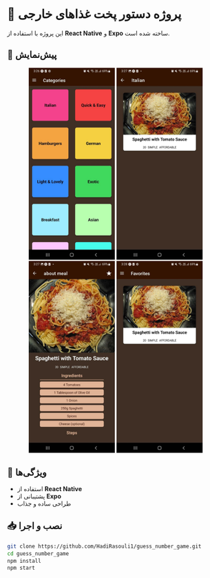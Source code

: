 # 🎯 پروژه دستور پخت غذاهای خارجی

این پروژه با استفاده از **React Native** و **Expo** ساخته شده است.  

## 📸 پیش‌نمایش  
<p align="center">
  <img src="https://raw.githubusercontent.com/HadiRasouli1/Foreign_food_recipes/main/assets/image/photo_2025-03-29_15-28-47.jpg" width="200" />
  <img src="https://raw.githubusercontent.com/HadiRasouli1/Foreign_food_recipes/main/assets/image/photo_2025-03-29_15-29-38.jpg" width="200" />
  <img src="https://raw.githubusercontent.com/HadiRasouli1/Foreign_food_recipes/main/assets/image/photo_2025-03-29_15-29-42.jpg" width="200" />
  <img src="https://raw.githubusercontent.com/HadiRasouli1/Foreign_food_recipes/main/assets/image/photo_2025-03-29_15-29-45.jpg" width="200" />
</p>


## 🚀 ویژگی‌ها
- استفاده از **React Native**
- پشتیبانی از **Expo**
- طراحی ساده و جذاب

## 📥 نصب و اجرا
```sh
git clone https://github.com/HadiRasouli1/guess_number_game.git
cd guess_number_game
npm install
npm start
